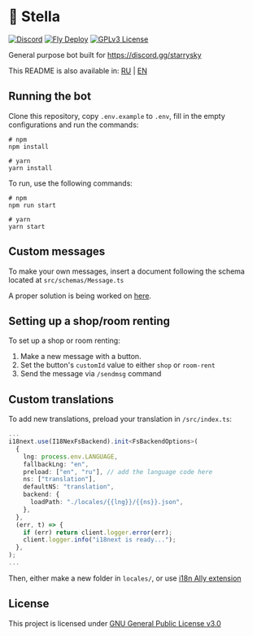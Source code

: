# 💫 Stella

[![Discord](https://img.shields.io/discord/764191923954122752)](https://discord.gg/starrysky)
[![Fly Deploy](https://github.com/nikkoxd/stella/actions/workflows/fly.yml/badge.svg)](https://github.com/nikkoxd/stella/actions/workflows/fly.yml)
[![GPLv3 License](https://img.shields.io/badge/License-GPL%20v3-yellow.svg)](https://opensource.org/licenses/)

General purpose bot built for https://discord.gg/starrysky

This README is also available in: [RU](README_ru.md) | [EN](README.md)

## Running the bot

Clone this repository, copy `.env.example` to `.env`, fill in the empty configurations
and run the commands:

```
# npm
npm install

# yarn
yarn install
```

To run, use the following commands:

```
# npm
npm run start

# yarn
yarn start
```

## Custom messages

To make your own messages, insert a document
following the schema located at `src/schemas/Message.ts`

A proper solution is being worked on [here](https://github.com/nikkoxd/stella-web).

## Setting up a shop/room renting

To set up a shop or room renting:

1. Make a new message with a button.
2. Set the button's `customId` value to either `shop` or `room-rent`
3. Send the message via `/sendmsg` command

## Custom translations

To add new translations, preload your translation in `/src/index.ts`:

```ts
...
i18next.use(I18NexFsBackend).init<FsBackendOptions>(
  {
    lng: process.env.LANGUAGE,
    fallbackLng: "en",
    preload: ["en", "ru"], // add the language code here
    ns: ["translation"],
    defaultNS: "translation",
    backend: {
      loadPath: "./locales/{{lng}}/{{ns}}.json",
    },
  },
  (err, t) => {
    if (err) return client.logger.error(err);
    client.logger.info("i18next is ready...");
  },
);
...
```

Then, either make a new folder in `locales/`, or use [i18n Ally extension](https://marketplace.visualstudio.com/items?itemName=scaukk.i18n-downloader)

## License

This project is licensed under [GNU General Public License v3.0][license]

[license]: https://github.com/nikkoxd/stella/blob/main/LICENSE
